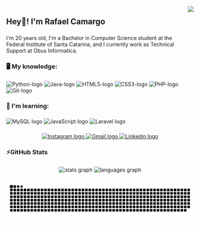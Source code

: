 <img align="right" height="160" src="http://www.lalocadelosgatos.com/wp-content/uploads/2010/10/gato-tecladoo.gif"/>

###

<h2 align="left">Hey👋! I'm Rafael Camargo</h2>

###

<p align="left">I'm 20 years old, I'm a Bachelor in Computer Science student at the Federal Institute of Santa Catarina, and I currently work as Technical Support at Obus Informatica.</p>

###

<h3 align="left"></h3>

###

<h3 align="left">🖥️ My knowledge:</h3>

###

<div align="left">
  <img src="https://cdn.jsdelivr.net/gh/devicons/devicon/icons/python/python-original.svg" height="35" width="55" alt="Python-logo"/>
  <img src="https://cdn.jsdelivr.net/gh/devicons/devicon/icons/java/java-original.svg" height="35" width="55" alt="Java-logo"/>
  <img src="https://cdn.jsdelivr.net/gh/devicons/devicon/icons/html5/html5-original.svg" height="35" width="55" alt="HTML5-logo"/>
  <img src="https://cdn.jsdelivr.net/gh/devicons/devicon/icons/css3/css3-original.svg" height="35" width="55" alt="CSS3-logo"/>
  <img src="https://cdn.jsdelivr.net/gh/devicons/devicon/icons/php/php-plain.svg" height="35" width="55" alt="PHP-logo"/>
  <img src="https://cdn.jsdelivr.net/gh/devicons/devicon/icons/git/git-original.svg" height="35" width="55" alt="Git-logo"/>
</div>

###

<h3 align="left">📖 I'm learning:</h3>

###

<div align="left">
  <img src="https://cdn.jsdelivr.net/gh/devicons/devicon/icons/mysql/mysql-original.svg" height="35" width="55" alt="MySQL logo"/>
  <img src="https://cdn.jsdelivr.net/gh/devicons/devicon/icons/javascript/javascript-original.svg" height="35" width="55" alt="JavaScript logo"/>
  <img src="https://cdn.jsdelivr.net/gh/devicons/devicon/icons/laravel/laravel-plain.svg" height="35" width="55" alt="Laravel logo"/>
</div>

###

<div align="center">
  <a href="https://www.instagram.com/rafandoo/" target="_blank">
    <img src="https://img.shields.io/static/v1?message=Instagram&logo=instagram&label=&color=E4405F&logoColor=white&labelColor=&style=for-the-badge" height="35" alt="Instagram logo"/>
  </a>
  <a href="mailto:rafaelcamargo.inf@gmail.com" target="_blank">
    <img src="https://img.shields.io/static/v1?message=Gmail&logo=gmail&label=&color=D14836&logoColor=white&labelColor=&style=for-the-badge" height="35" alt="Gmail logo"/>
  </a>
  <a href="https://www.linkedin.com/in/rafaelcamargob/" target="_blank">
    <img src="https://img.shields.io/static/v1?message=LinkedIn&logo=linkedin&label=&color=0077B5&logoColor=white&labelColor=&style=for-the-badge" height="35" alt="Linkedin logo"/>
  </a>
</div>

###

<h3 align="left">⚡GitHub Stats</h3>

###

<div align="center">
  <img src="https://github-readme-stats.vercel.app/api?hide_title=false&hide_rank=false&show_icons=true&include_all_commits=true&count_private=true&disable_animations=false&theme=slateorange&locale=en&hide_border=true&username=rafandoo" height="150" alt="stats graph"/>
  <img src="https://github-readme-stats.vercel.app/api/top-langs?locale=en&hide_title=false&layout=compact&card_width=320&langs_count=6&theme=slateorange&hide_border=true&username=rafandoo" height="150" alt="languages graph"/>
</div>

###

![Snake animation](https://github.com/rafandoo/rafandoo/blob/output/github-contribution-grid-snake.svg)

###
